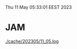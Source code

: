 Thu 11 May 05:33:01 EEST 2023
# JAM
<a href='./cache/202305/11_05.log'>./cache/202305/11_05.log</a>
